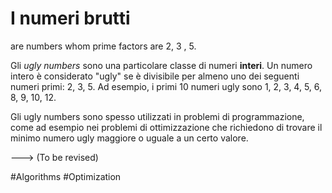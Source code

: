 # I numeri brutti 
are numbers whom prime factors are 2, 3 , 5.

Gli *ugly numbers* sono una particolare classe di numeri **interi**. 
Un numero intero è considerato "ugly" se è divisibile per almeno uno dei seguenti numeri primi: 2, 3, 5. Ad esempio, i primi 10 numeri ugly sono 1, 2, 3, 4, 5, 6, 8, 9, 10, 12.

Gli ugly numbers sono spesso utilizzati in problemi di programmazione, come ad esempio nei problemi di ottimizzazione che richiedono di trovare il minimo numero ugly maggiore o uguale a un certo valore.


---> (To be revised)

#Algorithms 
#Optimization
